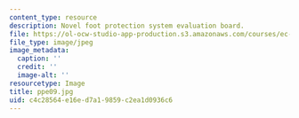```yaml
---
content_type: resource
description: Novel foot protection system evaluation board.
file: https://ol-ocw-studio-app-production.s3.amazonaws.com/courses/ec-s06-design-for-demining-spring-2007/c4c28564e16ed7a19859c2ea1d0936c6_ppe09.jpg
file_type: image/jpeg
image_metadata:
  caption: ''
  credit: ''
  image-alt: ''
resourcetype: Image
title: ppe09.jpg
uid: c4c28564-e16e-d7a1-9859-c2ea1d0936c6
---
```

